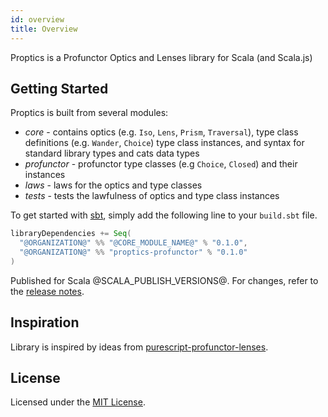 ```yaml
---
id: overview
title: Overview
---
```


Proptics is a Profunctor Optics and Lenses library for Scala (and Scala.js)

## Getting Started

Proptics is built from several modules:

* *core* - contains optics (e.g. `Iso`, `Lens`, `Prism`, `Traversal`), type class definitions (e.g. `Wander`, `Choice`)
  type class instances, and syntax for standard library types and cats data types
* *profunctor* - profunctor type classes (e.g `Choice`, `Closed`) and their instances  
* *laws* - laws for the optics and type classes
* *tests* - tests the lawfulness of optics and type class instances

To get started with [sbt](https://scala-sbt.org), simply add the following line to your `build.sbt` file.

```scala
libraryDependencies += Seq(
  "@ORGANIZATION@" %% "@CORE_MODULE_NAME@" % "0.1.0",
  "@ORGANIZATION@" %% "proptics-profunctor" % "0.1.0"
)
```

Published for Scala @SCALA_PUBLISH_VERSIONS@. For changes, refer to the [release notes](https://github.com/sagifogel/proptics/releases).

## Inspiration

Library is inspired by ideas from [purescript-profunctor-lenses](https://github.com/purescript-contrib/purescript-profunctor-lenses).

## License

Licensed under the [MIT License](https://github.com/sagifogel/Proptics/blob/master/LICENSE).